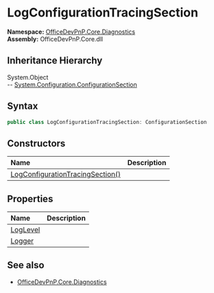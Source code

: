 # LogConfigurationTracingSection
**Namespace:** [OfficeDevPnP.Core.Diagnostics](OfficeDevPnP.Core.Diagnostics.md)  
**Assembly:** OfficeDevPnP.Core.dll  
## Inheritance Hierarchy
System.Object  
--  [System.Configuration.ConfigurationSection](System.Configuration.ConfigurationSection.md)
## Syntax
```C#
public class LogConfigurationTracingSection: ConfigurationSection
```
## Constructors
|**Name**|**Description**|
|:-----|:-----|
| [LogConfigurationTracingSection()](OfficeDevPnP.Core.Diagnostics.LogConfigurationTracingSection.ctor1.md) | 
## Properties
|**Name**|**Description**|
|:-----|:-----|
| [LogLevel](OfficeDevPnP.Core.Diagnostics.LogConfigurationTracingSection.LogLevel.md) | 
| [Logger](OfficeDevPnP.Core.Diagnostics.LogConfigurationTracingSection.Logger.md) | 
## See also
- [OfficeDevPnP.Core.Diagnostics](OfficeDevPnP.Core.Diagnostics.md)
